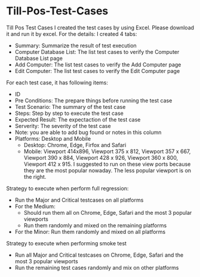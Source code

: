 # Till-Pos-Test-Cases
Till Pos Test Cases
I created the test cases by using Excel. Please download it and run it by excel. 
For the details: I created 4 tabs:
  - Summary: Summarize the result of test execution 
  - Computer Database List: The list test cases to verify the Computer Database List page
  - Add Computer: The list test cases to verify the Add Computer page 
  - Edit Computer: The list test cases to verify the Edit Computer page 
  
 For each test case, it has following items:
  - ID
  - Pre Conditions: The prepare things before running the test case
  - Test Scenario: The summary of the test case 
  - Steps: Step by step to execute the test case 
  - Expected Result: The expectaction of the test case
  - Serverity: The severity of the test case
  - Note: you are able to add bug found or notes in this column
  - Platforms: Desktop and Mobile
    + Desktop: Chrome, Edge, Firfox and Safari
    + Mobile: Viewport 414x896, Viewport 375 x 812, Viewport 357 x 667, Viewport 390 x 884, Viewport 428 x 926, Viewport 360 x 800, Viewport 412 x 915. I suggested to run on these view ports because they are the most popular nowaday. The less popular viewport is on the right. 
    
Strategy to execute when perform full regression:
  - Run the Major and Critical testcases on all platforms 
  - For the Medium:
    + Should run them all on Chrome, Edge, Safari and the most 3 popular viewports 
    + Run them randomly and mixed on the remaining platforms
  - For the Minor: Run them randomly and mixed on all platforms

Strategy to execute when performing smoke test
 - Run all Major and Critical testcases on Chrome, Edge, Safari and the most 3 popular viewports 
 - Run the remaining test cases randomly and mix on other platforms
